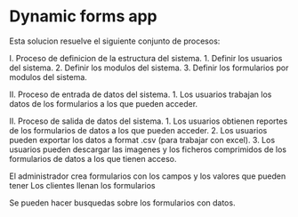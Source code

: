 # Dynamic forms app

Esta solucion resuelve el siguiente conjunto de procesos:

I. Proceso de definicion de la estructura del sistema. 1. Definir los usuarios del sistema. 2. Definir los modulos del sistema. 3. Definir los formularios por modulos del sistema.

II. Proceso de entrada de datos del sistema. 1. Los usuarios trabajan los datos de los formularios a los que pueden acceder.

II. Proceso de salida de datos del sistema. 1. Los usuarios obtienen reportes de los formularios de datos a los que pueden acceder. 2. Los usuarios pueden exportar los datos a format .csv (para trabajar con excel). 3. Los usuarios pueden descargar las imagenes y los ficheros comprimidos de los formularios de datos a los que tienen acceso.

El administrador crea formularios con los campos y los valores que pueden tener
Los clientes llenan los formularios

Se pueden hacer busquedas sobre los formularios con datos.
